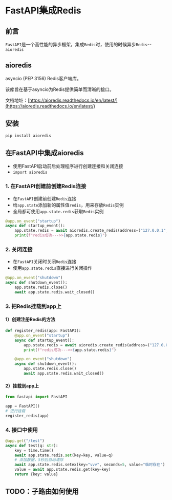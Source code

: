 # FastAPI集成Redis

## 前言
`FastAPI`是一个高性能的异步框架，集成`Redis`时，使用的时候异步`Redis`--`aioredis`

## aioredis
asyncio (PEP 3156) Redis客户端库。

该库旨在基于asyncio为Redis提供简单而清晰的接口。

文档地址：[https://aioredis.readthedocs.io/en/latest/](https://aioredis.readthedocs.io/en/latest/)

## 安装
```bash
pip install aioredis
```

## 在FastAPI中集成aioredis
- 使用FastAPI启动前后处理程序进行创建连接和关闭连接
- `import aioredis`

### 1. 在FastAPI创建前创建Redis连接
- 在`FastAPI`创建前创建`Redis`连接
- 给`app.state`添加新的属性值`redis`，用来存放`Redis`实例
- 全局都可使用`app.state.redis`获取`Redis`实例
```python
@app.on_event("startup")
async def startup_event():
    app.state.redis = await aioredis.create_redis(address=("127.0.0.1", 6379), db=3, encoding="utf-8")
    print(f"redis成功--->>{app.state.redis}")
```

### 2. 关闭连接
- 在`FastAPI`关闭时关闭`Redis`连接
- 使用`app.state.redis`直接进行关闭操作
```python
@app.on_event("shutdown")
async def shutdown_event():
    app.state.redis.close()
    await app.state.redis.wait_closed()
```

### 3. 把Redis挂载到app上
#### 1）创建注册Redis的方法
```python
def register_redis(app: FastAPI):
    @app.on_event("startup")
    async def startup_event():
        app.state.redis = await aioredis.create_redis(address=("127.0.0.1", 6379), db=3, encoding="utf-8")
        print(f"redis成功--->>{app.state.redis}")

    @app.on_event("shutdown")
    async def shutdown_event():
        app.state.redis.close()
        await app.state.redis.wait_closed()
```
#### 2）挂载到app上
```python
from fastapi import FastAPI

app = FastAPI()
# 进行挂载
register_redis(app)
```

### 4. 接口中使用
```python
@app.get("/test")
async def test(q: str):
    key = time.time()
    await app.state.redis.set(key=key, value=q)
    # 添加数据，5秒后自动清除
    await app.state.redis.setex(key="vvv", seconds=5, value="临时存在")
    value = await app.state.redis.get(key=key)
    return {key: value}
```

## TODO：子路由如何使用